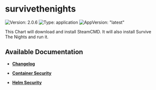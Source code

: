 # survivethenights

![Version: 2.0.6](https://img.shields.io/badge/Version-2.0.6-informational?style=flat-square) ![Type: application](https://img.shields.io/badge/Type-application-informational?style=flat-square) ![AppVersion: "latest"](https://img.shields.io/badge/AppVersion-"latest"-informational?style=flat-square)

This Chart will download and install SteamCMD. It will also install Survive The Nights and run it.

## Available Documentation

- [**Changelog**](CHANGELOG)

- [**Container Security**](container-security)

- [**Helm Security**](helm-security)

